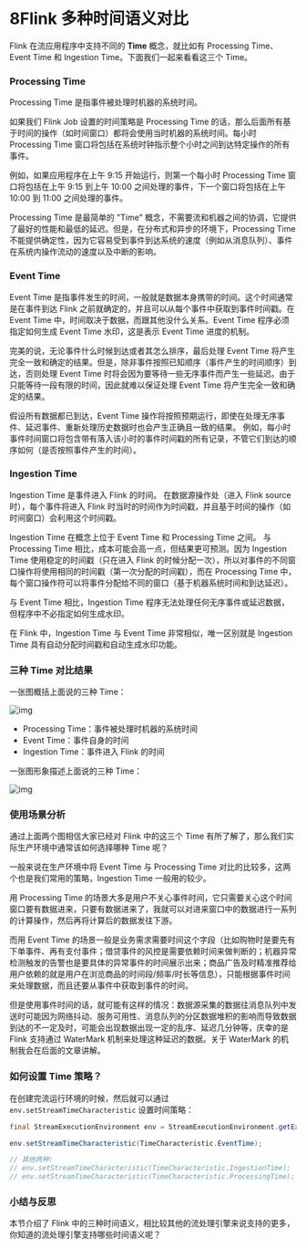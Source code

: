 # 8Flink 多种时间语义对比

Flink 在流应用程序中支持不同的 **Time** 概念，就比如有 Processing Time、Event Time 和 Ingestion Time。下面我们一起来看看这三个 Time。

### Processing Time

Processing Time 是指事件被处理时机器的系统时间。

如果我们 Flink Job 设置的时间策略是 Processing Time 的话，那么后面所有基于时间的操作（如时间窗口）都将会使用当时机器的系统时间。每小时 Processing Time 窗口将包括在系统时钟指示整个小时之间到达特定操作的所有事件。

例如，如果应用程序在上午 9:15 开始运行，则第一个每小时 Processing Time 窗口将包括在上午 9:15 到上午 10:00 之间处理的事件，下一个窗口将包括在上午 10:00 到 11:00 之间处理的事件。

Processing Time 是最简单的 "Time" 概念，不需要流和机器之间的协调，它提供了最好的性能和最低的延迟。但是，在分布式和异步的环境下，Processing Time 不能提供确定性，因为它容易受到事件到达系统的速度（例如从消息队列）、事件在系统内操作流动的速度以及中断的影响。

### Event Time

Event Time 是指事件发生的时间，一般就是数据本身携带的时间。这个时间通常是在事件到达 Flink 之前就确定的，并且可以从每个事件中获取到事件时间戳。在 Event Time 中，时间取决于数据，而跟其他没什么关系。Event Time 程序必须指定如何生成 Event Time 水印，这是表示 Event Time 进度的机制。

完美的说，无论事件什么时候到达或者其怎么排序，最后处理 Event Time 将产生完全一致和确定的结果。但是，除非事件按照已知顺序（事件产生的时间顺序）到达，否则处理 Event Time 时将会因为要等待一些无序事件而产生一些延迟。由于只能等待一段有限的时间，因此就难以保证处理 Event Time 将产生完全一致和确定的结果。

假设所有数据都已到达，Event Time 操作将按照预期运行，即使在处理无序事件、延迟事件、重新处理历史数据时也会产生正确且一致的结果。 例如，每小时事件时间窗口将包含带有落入该小时的事件时间戳的所有记录，不管它们到达的顺序如何（是否按照事件产生的时间）。

### Ingestion Time

Ingestion Time 是事件进入 Flink 的时间。 在数据源操作处（进入 Flink source 时），每个事件将进入 Flink 时当时的时间作为时间戳，并且基于时间的操作（如时间窗口）会利用这个时间戳。

Ingestion Time 在概念上位于 Event Time 和 Processing Time 之间。 与 Processing Time 相比，成本可能会高一点，但结果更可预测。因为 Ingestion Time 使用稳定的时间戳（只在进入 Flink 的时候分配一次），所以对事件的不同窗口操作将使用相同的时间戳（第一次分配的时间戳），而在 Processing Time 中，每个窗口操作符可以将事件分配给不同的窗口（基于机器系统时间和到达延迟）。

与 Event Time 相比，Ingestion Time 程序无法处理任何无序事件或延迟数据，但程序中不必指定如何生成水印。

在 Flink 中，Ingestion Time 与 Event Time 非常相似，唯一区别就是 Ingestion Time 具有自动分配时间戳和自动生成水印功能。

### 三种 Time 对比结果

一张图概括上面说的三种 Time：

![img](https://zhisheng-blog.oss-cn-hangzhou.aliyuncs.com/images/jvnREW.jpg)

- Processing Time：事件被处理时机器的系统时间
- Event Time：事件自身的时间
- Ingestion Time：事件进入 Flink 的时间

一张图形象描述上面说的三种 Time：

![img](http://zhisheng-blog.oss-cn-hangzhou.aliyuncs.com/img/2019-04-28-Flink-time.png)

### 使用场景分析

通过上面两个图相信大家已经对 Flink 中的这三个 Time 有所了解了，那么我们实际生产环境中通常该如何选择哪种 Time 呢？

一般来说在生产环境中将 Event Time 与 Processing Time 对比的比较多，这两个也是我们常用的策略，Ingestion Time 一般用的较少。

用 Processing Time 的场景大多是用户不关心事件时间，它只需要关心这个时间窗口要有数据进来，只要有数据进来了，我就可以对进来窗口中的数据进行一系列的计算操作，然后再将计算后的数据发往下游。

而用 Event Time 的场景一般是业务需求需要时间这个字段（比如购物时是要先有下单事件、再有支付事件；借贷事件的风控是需要依赖时间来做判断的；机器异常检测触发的告警也是要具体的异常事件的时间展示出来；商品广告及时精准推荐给用户依赖的就是用户在浏览商品的时间段/频率/时长等信息），只能根据事件时间来处理数据，而且还要从事件中获取到事件的时间。

但是使用事件时间的话，就可能有这样的情况：数据源采集的数据往消息队列中发送时可能因为网络抖动、服务可用性、消息队列的分区数据堆积的影响而导致数据到达的不一定及时，可能会出现数据出现一定的乱序、延迟几分钟等，庆幸的是 Flink 支持通过 WaterMark 机制来处理这种延迟的数据。关于 WaterMark 的机制我会在后面的文章讲解。

### 如何设置 Time 策略？

在创建完流运行环境的时候，然后就可以通过 `env.setStreamTimeCharacteristic` 设置时间策略：

```java
final StreamExecutionEnvironment env = StreamExecutionEnvironment.getExecutionEnvironment();

env.setStreamTimeCharacteristic(TimeCharacteristic.EventTime);

// 其他两种:
// env.setStreamTimeCharacteristic(TimeCharacteristic.IngestionTime);
// env.setStreamTimeCharacteristic(TimeCharacteristic.ProcessingTime);
```

### 小结与反思

本节介绍了 Flink 中的三种时间语义，相比较其他的流处理引擎来说支持的更多，你知道的流处理引擎支持哪些时间语义呢？